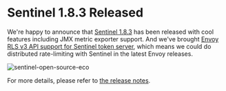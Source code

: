 # Sentinel 1.8.3 Released

We're happy to announce that [Sentinel 1.8.3](https://github.com/alibaba/Sentinel/releases/tag/v1.8.3) has been released with cool features including JMX metric exporter support. And we've brought [Envoy RLS v3 API support for Sentinel token server](https://github.com/alibaba/Sentinel/tree/master/sentinel-cluster/sentinel-cluster-server-envoy-rls), which means we could do distributed rate-limiting with Sentinel in the latest Envoy releases.

![sentinel-open-source-eco](https://user-images.githubusercontent.com/9434884/91042203-f670b400-e643-11ea-959a-c24c7c67e3f4.png)

For more details, please refer to [the release notes](https://github.com/alibaba/Sentinel/releases/tag/1.8.3).